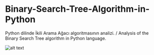 # Binary-Search-Tree-Algorithm-in-Python
Python dilinde İkili Arama Ağacı algoritmasının analizi. / Analysis of the Binary Search Tree algorithm in Python language.

![alt text](https://www.guru99.com/images/1/020820_0600_BinarySearc1.png)
